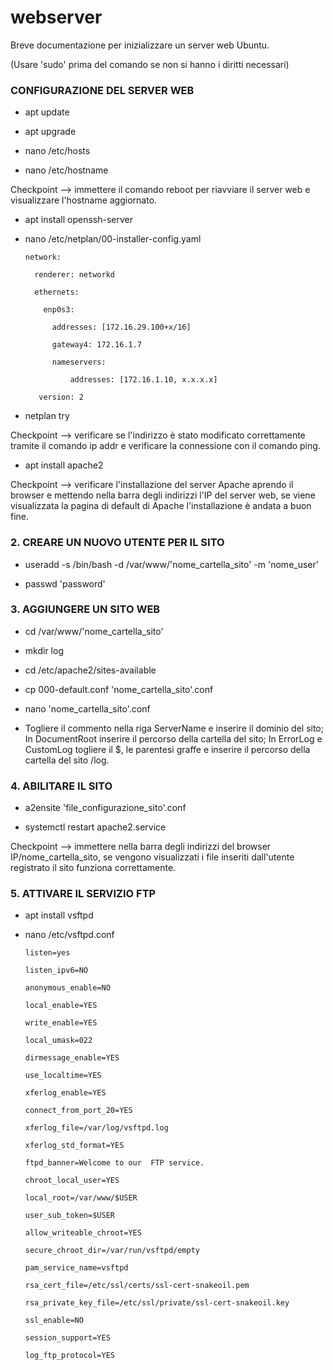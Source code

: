 # webserver
Breve documentazione per inizializzare un server web Ubuntu.

(Usare 'sudo' prima del comando se non si hanno i diritti necessari)

### CONFIGURAZIONE DEL SERVER WEB

- apt update 

- apt upgrade

- nano /etc/hosts 

- nano /etc/hostname

Checkpoint --> immettere il comando reboot per riavviare il server web e visualizzare l'hostname aggiornato.

- apt install openssh-server

- nano /etc/netplan/00-installer-config.yaml


      network:
      
        renderer: networkd
        
        ethernets:
      
          enp0s3:
        
            addresses: [172.16.29.100+x/16]
          
            gateway4: 172.16.1.7
          
            nameservers:
              
                addresses: [172.16.1.10, x.x.x.x]
              
         version: 2

- netplan try

Checkpoint --> verificare se l'indirizzo è stato modificato correttamente tramite il comando ip addr e verificare la connessione con il comando ping.

- apt install apache2

Checkpoint --> verificare l'installazione del server Apache aprendo il browser e mettendo nella barra degli indirizzi l'IP del server web, se viene visualizzata la pagina di default di Apache l'installazione è andata a buon fine.

### 2. CREARE UN NUOVO UTENTE PER IL SITO

- useradd -s /bin/bash -d /var/www/'nome_cartella_sito' -m 'nome_user'

- passwd 'password'

### 3. AGGIUNGERE UN SITO WEB

- cd /var/www/'nome_cartella_sito'

- mkdir log

- cd /etc/apache2/sites-available

- cp 000-default.conf 'nome_cartella_sito'.conf

- nano 'nome_cartella_sito'.conf

- Togliere il commento nella riga ServerName e inserire il dominio del sito; In DocumentRoot inserire il percorso della cartella del sito; In ErrorLog e CustomLog togliere il $, le parentesi graffe e inserire il percorso della cartella del sito /log.

### 4. ABILITARE IL SITO

- a2ensite 'file_configurazione_sito'.conf

- systemctl restart apache2.service

Checkpoint --> immettere nella barra degli indirizzi del browser IP/nome_cartella_sito, se vengono visualizzati i file inseriti dall'utente registrato il sito funziona correttamente.

### 5. ATTIVARE IL SERVIZIO FTP

- apt install vsftpd

- nano /etc/vsftpd.conf

      listen=yes

      listen_ipv6=NO

      anonymous_enable=NO

      local_enable=YES

      write_enable=YES

      local_umask=022

      dirmessage_enable=YES

      use_localtime=YES

      xferlog_enable=YES

      connect_from_port_20=YES

      xferlog_file=/var/log/vsftpd.log

      xferlog_std_format=YES

      ftpd_banner=Welcome to our  FTP service.

      chroot_local_user=YES

      local_root=/var/www/$USER

      user_sub_token=$USER

      allow_writeable_chroot=YES

      secure_chroot_dir=/var/run/vsftpd/empty

      pam_service_name=vsftpd

      rsa_cert_file=/etc/ssl/certs/ssl-cert-snakeoil.pem

      rsa_private_key_file=/etc/ssl/private/ssl-cert-snakeoil.key

      ssl_enable=NO

      session_support=YES

      log_ftp_protocol=YES

